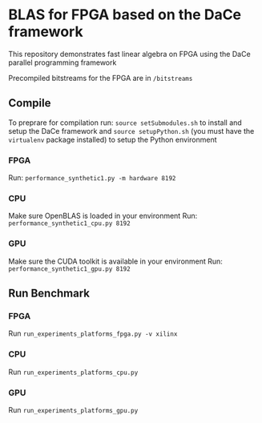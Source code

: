 # BLAS for FPGA based on the DaCe framework

This repository demonstrates fast linear algebra on FPGA using the DaCe
parallel programming framework

Precompiled bitstreams for the FPGA are in `/bitstreams`

## Compile

To preprare for compilation run:
`source setSubmodules.sh` to install and setup the DaCe framework
and
`source setupPython.sh` (you must have the `virtualenv` package installed) to setup
the Python environment

### FPGA
Run: `performance_synthetic1.py -m hardware 8192`

### CPU
Make sure OpenBLAS is loaded in your environment
Run: `performance_synthetic1_cpu.py 8192`

### GPU
Make sure the CUDA toolkit is available in your environment
Run: `performance_synthetic1_gpu.py 8192`

## Run Benchmark

### FPGA
Run `run_experiments_platforms_fpga.py -v xilinx`

### CPU
Run `run_experiments_platforms_cpu.py`

### GPU
Run `run_experiments_platforms_gpu.py`